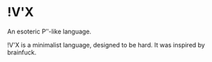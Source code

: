 # !V'X

An esoteric Pʹʹ-like language.

!V'X is a minimalist language, designed to be hard. It was inspired by brainfuck.
